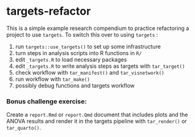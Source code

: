 
# targets-refactor

<!-- badges: start -->
<!-- badges: end -->

This is a simple example research compendium to practice refactoring a project to use `targets`.  To switch this over to using `targets` :

1) run `targets::use_targets()` to set up some infrastructure
2) turn steps in analysis scripts into R functions in `R/`
3) edit `_targets.R` to load necessary packages
4) edit `_targets.R` to write analysis steps as targets with `tar_target()`
5) check workflow with `tar_manifest()` and `tar_visnetwork()`
6) run workflow with `tar_make()`
7) possibly debug functions and targets workflow

### Bonus challenge exercise:

Create a `report.Rmd` or `report.Qmd` document that includes plots and the ANOVA results and render it in the targets pipeline with `tar_render()` or `tar_quarto()`.
